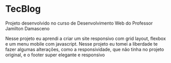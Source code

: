 # TecBlog
 Projeto desenvolvido no curso de Desenvolvimento Web do Professor Jamilton Damasceno
 
Nesse projeto eu aprendi a criar um site responsivo com grid layout, flexbox e um menu mobile com javascript. 
Nesse projeto eu tomei a liberdade te fazer algumas alterações, como a responsividade, que não tinha no projeto original, e o footer super elegante e responsivo 
